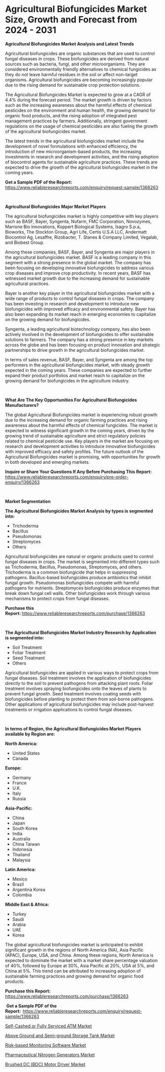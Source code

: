 <p><h1>Agricultural Biofungicides Market Size, Growth and Forecast from 2024 - 2031</h1></p><p><strong>Agricultural Biofungicides Market Analysis and Latest Trends</strong></p>
<p><p>Agricultural biofungicides are organic substances that are used to control fungal diseases in crops. These biofungicides are derived from natural sources such as bacteria, fungi, and other microorganisms. They are considered environmentally friendly alternatives to chemical fungicides as they do not leave harmful residues in the soil or affect non-target organisms. Agricultural biofungicides are becoming increasingly popular due to the rising demand for sustainable crop protection solutions.</p><p>The Agricultural Biofungicides Market is expected to grow at a CAGR of 4.4% during the forecast period. The market growth is driven by factors such as the increasing awareness about the harmful effects of chemical pesticides on the environment and human health, the growing demand for organic food products, and the rising adoption of integrated pest management practices by farmers. Additionally, stringent government regulations on the usage of chemical pesticides are also fueling the growth of the agricultural biofungicides market.</p><p>The latest trends in the agricultural biofungicides market include the development of novel formulations with enhanced efficiency, the introduction of new microorganism-based products, the increasing investments in research and development activities, and the rising adoption of biocontrol agents for sustainable agriculture practices. These trends are expected to drive the growth of the agricultural biofungicides market in the coming years.</p></p>
<p><strong>Get a Sample PDF of the Report:&nbsp;</strong> <a href="https://www.reliableresearchreports.com/enquiry/request-sample/1366263">https://www.reliableresearchreports.com/enquiry/request-sample/1366263</a></p>
<p>&nbsp;</p>
<p><strong>Agricultural Biofungicides Major Market Players</strong></p>
<p><p>The agricultural biofungicides market is highly competitive with key players such as BASF, Bayer, Syngenta, Nufarm, FMC Corporation, Novozymes, Marrone Bio Innovations, Koppert Biological Systems, Isagro S.p.a, Bioworks, The Stockton Group, Agri Life, Certis U.S.A LLC, Andermatt Biocontrol Ag, Lesaffre, Rizobacter, T. Stanes & Company Limited, Vegalab, and Biobest Group.</p><p>Among these companies, BASF, Bayer, and Syngenta are major players in the agricultural biofungicides market. BASF is a leading company in this segment with a strong presence in the global market. The company has been focusing on developing innovative biofungicides to address various crop diseases and improve crop productivity. In recent years, BASF has witnessed market growth due to the increasing demand for sustainable agricultural practices.</p><p>Bayer is another key player in the agricultural biofungicides market with a wide range of products to control fungal diseases in crops. The company has been investing in research and development to introduce new biofungicides with improved efficacy and environmental safety. Bayer has also been expanding its market reach in emerging economies to capitalize on the growing demand for biofungicides.</p><p>Syngenta, a leading agricultural biotechnology company, has also been actively involved in the development of biofungicides to offer sustainable solutions to farmers. The company has a strong presence in key markets across the globe and has been focusing on product innovation and strategic partnerships to drive growth in the agricultural biofungicides market.</p><p>In terms of sales revenue, BASF, Bayer, and Syngenta are among the top performers in the agricultural biofungicides market, with steady growth expected in the coming years. These companies are expected to further expand their product portfolios and market reach to capitalize on the growing demand for biofungicides in the agriculture industry.</p></p>
<p>&nbsp;</p>
<p><strong>What Are The Key Opportunities For Agricultural Biofungicides Manufacturers?</strong></p>
<p><p>The global Agricultural Biofungicides market is experiencing robust growth due to the increasing demand for organic farming practices and rising awareness about the harmful effects of chemical fungicides. The market is expected to witness significant growth in the coming years, driven by the growing trend of sustainable agriculture and strict regulatory policies related to chemical pesticide use. Key players in the market are focusing on research and development activities to introduce innovative biofungicides with improved efficacy and safety profiles. The future outlook of the Agricultural Biofungicides market is promising, with opportunities for growth in both developed and emerging markets.</p></p>
<p><strong>Inquire or Share Your Questions If Any Before Purchasing This Report:</strong> <a href="https://www.reliableresearchreports.com/enquiry/pre-order-enquiry/1366263">https://www.reliableresearchreports.com/enquiry/pre-order-enquiry/1366263</a></p>
<p>&nbsp;</p>
<p><strong>Market Segmentation</strong></p>
<p><strong>The Agricultural Biofungicides Market Analysis by types is segmented into:</strong></p>
<p><ul><li>Trichoderma</li><li>Bacillus</li><li>Pseudomonas</li><li>Streptomyces</li><li>Others</li></ul></p>
<p><p>Agricultural biofungicides are natural or organic products used to control fungal diseases in crops. The market is segmented into different types such as Trichoderma, Bacillus, Pseudomonas, Streptomyces, and others. Trichoderma is a common biofungicide that helps in suppressing pathogens. Bacillus-based biofungicides produce antibiotics that inhibit fungal growth. Pseudomonas biofungicides compete with harmful pathogens for nutrients. Streptomyces biofungicides produce enzymes that break down fungal cell walls. Other biofungicides work through various mechanisms to protect crops from fungal diseases.</p></p>
<p><strong>Purchase this Report:&nbsp;</strong><a href="https://www.reliableresearchreports.com/purchase/1366263">https://www.reliableresearchreports.com/purchase/1366263</a></p>
<p>&nbsp;</p>
<p><strong>The Agricultural Biofungicides Market Industry Research by Application is segmented into:</strong></p>
<p><ul><li>Soil Treatment</li><li>Foliar Treatment</li><li>Seed Treatment</li><li>Others</li></ul></p>
<p><p>Agricultural biofungicides are applied in various ways to protect crops from fungal diseases. Soil treatment involves the application of biofungicides directly to the soil to prevent pathogens from attacking plant roots. Foliar treatment involves spraying biofungicides onto the leaves of plants to prevent fungal growth. Seed treatment involves coating seeds with biofungicides before planting to protect them from soil-borne pathogens. Other applications of agricultural biofungicides may include post-harvest treatments or irrigation applications to control fungal diseases.</p></p>
<p>&nbsp;</p>
<p><strong>In terms of Region, the Agricultural Biofungicides Market Players available by Region are:</strong></p>
<p>
    <p> <strong> North America: </strong>
        <ul>
            <li>United States</li>
            <li>Canada</li>
        </ul>
        </p> 
    <p> <strong> Europe: </strong>
        <ul>
            <li>Germany</li>
            <li>France</li>
            <li>U.K.</li>
            <li>Italy</li>
            <li>Russia</li>
        </ul>
        </p> 
    <p> <strong> Asia-Pacific: </strong>
        <ul>
            <li>China</li>
            <li>Japan</li>
            <li>South Korea</li>
            <li>India</li>
            <li>Australia</li>
            <li>China Taiwan</li>
            <li>Indonesia</li>
            <li>Thailand</li>
            <li>Malaysia</li>
        </ul>
        </p> 
    <p> <strong> Latin America: </strong>
        <ul>
            <li>Mexico</li>
            <li>Brazil</li>
            <li>Argentina Korea</li>
            <li>Colombia</li>
        </ul>
        </p> 
    <p> <strong> Middle East & Africa: </strong>
        <ul>
            <li>Turkey</li>
            <li>Saudi</li>
            <li>Arabia</li>
            <li>UAE</li>
            <li>Korea</li>
        </ul>
    </p>
    </p>
<p><p>The global agricultural biofungicides market is anticipated to exhibit significant growth in the regions of North America (NA), Asia Pacific (APAC), Europe, USA, and China. Among these regions, North America is expected to dominate the market with a market share percentage valuation of 40%, followed by Europe at 30%, Asia Pacific at 20%, USA at 5%, and China at 5%. This trend can be attributed to increasing adoption of sustainable farming practices and growing demand for organic food products.</p></p>
<p><strong>Purchase this Report: </strong><a href="https://www.reliableresearchreports.com/purchase/1366263">https://www.reliableresearchreports.com/purchase/1366263</a></p>
<p>&nbsp;<strong>Get a Sample PDF of the Report:&nbsp;&nbsp;</strong><a href="https://www.reliableresearchreports.com/enquiry/request-sample/1366263">https://www.reliableresearchreports.com/enquiry/request-sample/1366263</a></p>
<p><strong></strong></p>
<p><p><a href="https://medium.com/@tiannathiel2023/self-cashed-or-fully-serviced-atm-market-analysis-and-sze-forecasted-for-period-from-2024-to-2031-0919e7a935d5">Self-Cashed or Fully Serviced ATM Market</a></p><p><a href="https://medium.com/@stephenarmstrong52/above-ground-and-semi-ground-storage-tank-market-analysis-and-sze-forecasted-for-period-from-2024-296add62e5b4">Above Ground and Semi-ground Storage Tank Market</a></p><p><a href="https://github.com/ChiragRP21/Market-Research-Report-List-3/blob/main/risk-based-monitoring-software-market.md">Risk-based Monitoring Software Market</a></p><p><a href="https://medium.com/@tiannathiel2023/pharmaceutical-nitrogen-generators-nbsp-market-focuses-on-market-share-size-and-projected-forecast-b3bf137ff67e">Pharmaceutical Nitrogen Generators Market</a></p><p><a href="https://medium.com/@dashawnmoen/brushed-dc-bdc-motor-driver-market-report-reveals-the-latest-trends-and-growth-opportunities-of-6260a2ff3fc6">Brushed DC (BDC) Motor Driver Market</a></p></p>